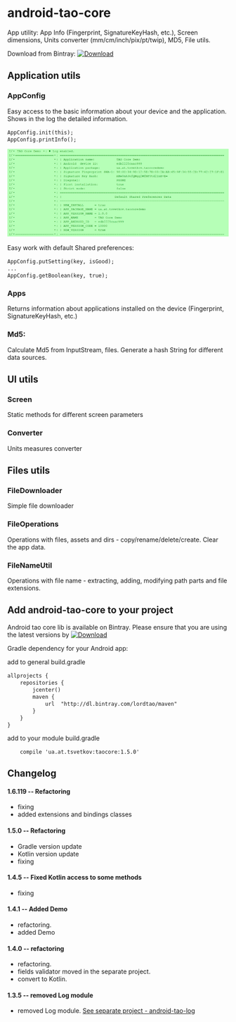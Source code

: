 android-tao-core
================

App utility: App Info (Fingerprint, SignatureKeyHash, etc.), Screen dimensions, Units converter (mm/cm/inch/pix/pt/twip), MD5, File utils.

Download from Bintray: [ ![Download](https://api.bintray.com/packages/lordtao/maven/android-tao-core/images/download.svg) ](https://bintray.com/lordtao/maven/android-tao-core/_latestVersion)

Application utils
-----------------

### AppConfig
Easy access to the basic information about your device and the application. Shows in the log the detailed information.

```
AppConfig.init(this);
AppConfig.printInfo();
```

![Image of App info example](log_app_info.png)

Easy work with default Shared preferences:
```
AppConfig.putSetting(key, isGood);
...
AppConfig.getBoolean(key, true);
```

### Apps
Returns information about applications installed on the device (Fingerprint, SignatureKeyHash, etc.)

### Md5:
Calculate Md5 from InputStream, files. Generate a hash String for different data sources.

UI utils
--------

### Screen
Static methods for different screen parameters

### Converter
Units measures converter

Files utils
-----------

### FileDownloader
Simple file downloader

### FileOperations
Operations with files, assets and dirs - copy/rename/delete/create. Clear the app data.

### FileNameUtil
Operations with file name - extracting, adding, modifying path parts and file extensions.

Add android-tao-core to your project
----------------------------
Android tao core lib is available on Bintray. Please ensure that you are using the latest versions by [ ![Download](https://api.bintray.com/packages/lordtao/maven/android-tao-core/images/download.svg) ](https://bintray.com/lordtao/maven/android-tao-core/_latestVersion)

Gradle dependency for your Android app:

add to general build.gradle
```
allprojects {
    repositories {
        jcenter()
        maven {
            url  "http://dl.bintray.com/lordtao/maven"
        }
    }
}
```
add to your module build.gradle
```
    compile 'ua.at.tsvetkov:taocore:1.5.0'
```

Changelog
---------

#### 1.6.119 -- Refactoring
* fixing
* added extensions and bindings classes 

#### 1.5.0 -- Refactoring
* Gradle version update
* Kotlin version update
* fixing

#### 1.4.5 -- Fixed Kotlin access to some methods
* fixing

#### 1.4.1 -- Added Demo
* refactoring.
* added Demo

#### 1.4.0 -- refactoring
* refactoring.
* fields validator moved in the separate project.
* convert to Kotlin.

#### 1.3.5 -- removed Log module
* removed Log module. [See separate project - android-tao-log](https://github.com/lordtao/android-tao-log)

